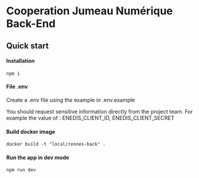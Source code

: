 # Cooperation Jumeau Numérique Back-End

## Quick start

#### Installation

```shell
npm i
```

#### File .env

Create a .env file using the example in .env.example

You should request sensitive information directly from the project team. For example the value of : ENEDIS_CLIENT_ID, ENEDIS_CLIENT_SECRET

#### Build docker image

```docker build -t "local/rennes-back" .```

#### Run the app in dev mode

```shell
npm run dev
```
